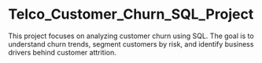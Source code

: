 # Telco_Customer_Churn_SQL_Project
This project focuses on analyzing customer churn using SQL. The goal is to understand churn trends, segment customers by risk, and identify business drivers behind customer attrition.
